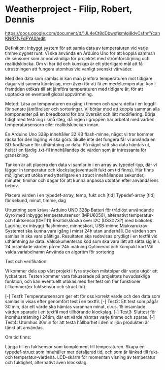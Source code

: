 ﻿# Weatherproject - Filip, Robert, Dennis

https://docs.google.com/document/d/1JL4eCt8dDbwsfjsmIgi8dvCsfmfYcanKNR7fyFdFYA0/edit

Definition:
Inbyggt system för att samla data av temperaturen vid varje timme dygnet runt. Vi ska använda en Arduino Uno för att koppla samman de sensorer som är nödvändiga för projektet med strömförsörjning och realtidsklocka. Om vi har tid och kunskap är ett ytterligare mål att få utrustningen att fungera utomhus vid vanligt svenskt vårväder. 

Med den data som samlas in kan man jämföra temperaturen mot tidigare dagar vid samma klockslag, men även för att få en medeltemperatur, kan i framtiden utökas till att jämföra temperaturen med tidigare år, för att upptäcka en eventuell global uppvärmning. 


Metod:
Läsa av temperaturen en gång i timmen och spara detta i en loggfil för senare jämförelser och sorteringar. Vi börjar med att koppla samman alla komponenter på en breadboard för bra översikt och lätt modifiering. Börja tidigt med testning i små steg, då ingen i gruppen har arbetat med varken temperatursensorn eller realtidsklockan innan. 

En Arduino Uno 328p innehåller 32 KB flash-minne, något vi tror kommer räcka för den lagring vi ska göra. Skulle inte det fungera får vi använda en SD-kortläsare för uthämtning av data. 
På något sätt ska data hämtas ut, helst i en färdig .txt-fil innehållandes de värden som är intressanta för granskning. 

Tanken är att placera den data vi samlar in i en array av typedef-typ, där vi lägger in temperatur och klockslag(eventuellt fukt om tid finns). Här finns möjlighet att utöka med ytterligare en struct innehållandes sekunder, minuter, timmar och dagar för att kunna anpassa utdatan efter användarens behov. 

Placera värden i en typedef-array, temp, fukt och [tid]
Typedef-array [tid] för sekund, minut, timme, dag


Utrustning som krävs:
Arduino UNO 328p
Batteri för trådlöst användande
Gyro med inbyggd temperatursensor (MPU6050), alternativt temperatur- och fuktsensor(DHT11)
Realtidsklocka över I2C (DS3023?) med bibliotek
Lagring, ex inbyggt flashminne, minneskort, USB-minne
Mjukvarukrav:
Systemet ska kunna vara igång i minst 24h utan underhåll.
De värden som samlas in ska vara pålitliga.
Resultaten ska redovisas prydligt i en textfil vid uthämtning av data.
Väldokumenterad kod som ska vara lätt att sätta sig in i. 
24 insamlade värden på en 24h mätning
Optimerad och kompakt kod
Väl valda variabelnamn
Använda en algoritm för sortering


Test och verifikation:

Vi kommer dela upp vårt projekt i fyra stycken milstolpar där varje utgör ett lyckat test. Testen kommer vara fokuserade på projektets huvudsakliga funktion, och kan eventuellt utökas med fler test om fler funktioner tillkommer(ex fuktsensor och struct.tid).

[-] Test1: Temperatursensorn ger ett för oss korrekt värde och den data som samlas in visas efter genomfört test i en textfil.
[-] Test2: Ett test som pågår 30 min, där ett värde ska hämtas varannan minut, d.v.s. 15 insamlade värden sparade i en textfil med tillhörande klockslag.
[-] Test3: Sluttest för inomhusmätning i 24tim, där ett värde hämtas varje timme och sparas. 
[-] Test4: Utomhus 30min för att testa hållbarhet i den miljön produkten är tänkt att användas.


Om tid finns: 

Lägga till en fuktsensor som komplement till temperaturen. 
Skapa en typedef-struct som innehåller mer detaljerad tid, och som är länkad till fukt- och temperatur-värdena. 
LCD-skärm för momentan visning av temperatur och fuktighet, alternativt även klockslag. 

